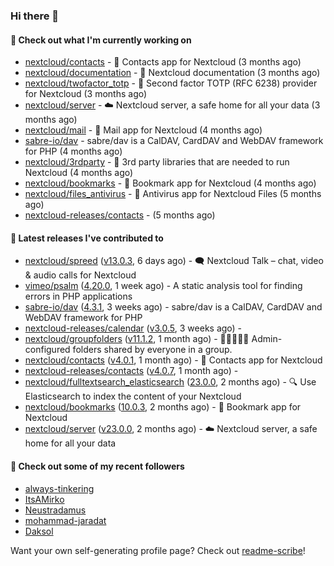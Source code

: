 ### Hi there 👋

#### 👷 Check out what I'm currently working on

- [nextcloud/contacts](https://github.com/nextcloud/contacts) - 📇 Contacts app for Nextcloud (3 months ago)
- [nextcloud/documentation](https://github.com/nextcloud/documentation) - 📘 Nextcloud documentation (3 months ago)
- [nextcloud/twofactor_totp](https://github.com/nextcloud/twofactor_totp) - 🔑 Second factor TOTP (RFC 6238) provider for Nextcloud (3 months ago)
- [nextcloud/server](https://github.com/nextcloud/server) - ☁️ Nextcloud server, a safe home for all your data (3 months ago)
- [nextcloud/mail](https://github.com/nextcloud/mail) - 💌 Mail app for Nextcloud (4 months ago)
- [sabre-io/dav](https://github.com/sabre-io/dav) - sabre/dav is a CalDAV, CardDAV and WebDAV framework for PHP (4 months ago)
- [nextcloud/3rdparty](https://github.com/nextcloud/3rdparty) - :battery: 3rd party libraries that are needed to run Nextcloud (4 months ago)
- [nextcloud/bookmarks](https://github.com/nextcloud/bookmarks) - 🔖 Bookmark app for Nextcloud (4 months ago)
- [nextcloud/files_antivirus](https://github.com/nextcloud/files_antivirus) - 👾 Antivirus app for Nextcloud Files (5 months ago)
- [nextcloud-releases/contacts](https://github.com/nextcloud-releases/contacts) -  (5 months ago)

#### 🔭 Latest releases I've contributed to

- [nextcloud/spreed](https://github.com/nextcloud/spreed) ([v13.0.3](https://github.com/nextcloud/spreed/releases/tag/v13.0.3), 6 days ago) - 🗨️ Nextcloud Talk – chat, video &amp; audio calls for Nextcloud
- [vimeo/psalm](https://github.com/vimeo/psalm) ([4.20.0](https://github.com/vimeo/psalm/releases/tag/4.20.0), 1 week ago) - A static analysis tool for finding errors in PHP applications
- [sabre-io/dav](https://github.com/sabre-io/dav) ([4.3.1](https://github.com/sabre-io/dav/releases/tag/4.3.1), 3 weeks ago) - sabre/dav is a CalDAV, CardDAV and WebDAV framework for PHP
- [nextcloud-releases/calendar](https://github.com/nextcloud-releases/calendar) ([v3.0.5](https://github.com/nextcloud-releases/calendar/releases/tag/v3.0.5), 3 weeks ago) - 
- [nextcloud/groupfolders](https://github.com/nextcloud/groupfolders) ([v11.1.2](https://github.com/nextcloud/groupfolders/releases/tag/v11.1.2), 1 month ago) - 📁👩‍👩‍👧‍👦 Admin-configured folders shared by everyone in a group.
- [nextcloud/contacts](https://github.com/nextcloud/contacts) ([v4.0.1](https://github.com/nextcloud/contacts/releases/tag/v4.0.1), 1 month ago) - 📇 Contacts app for Nextcloud
- [nextcloud-releases/contacts](https://github.com/nextcloud-releases/contacts) ([v4.0.7](https://github.com/nextcloud-releases/contacts/releases/tag/v4.0.7), 1 month ago) - 
- [nextcloud/fulltextsearch_elasticsearch](https://github.com/nextcloud/fulltextsearch_elasticsearch) ([23.0.0](https://github.com/nextcloud/fulltextsearch_elasticsearch/releases/tag/23.0.0), 2 months ago) - 🔍 Use Elasticsearch to index the content of your Nextcloud
- [nextcloud/bookmarks](https://github.com/nextcloud/bookmarks) ([10.0.3](https://github.com/nextcloud/bookmarks/releases/tag/10.0.3), 2 months ago) - 🔖 Bookmark app for Nextcloud
- [nextcloud/server](https://github.com/nextcloud/server) ([v23.0.0](https://github.com/nextcloud/server/releases/tag/v23.0.0), 2 months ago) - ☁️ Nextcloud server, a safe home for all your data

#### 👯 Check out some of my recent followers

- [always-tinkering](https://github.com/always-tinkering)
- [ItsAMirko](https://github.com/ItsAMirko)
- [Neustradamus](https://github.com/Neustradamus)
- [mohammad-jaradat](https://github.com/mohammad-jaradat)
- [Daksol](https://github.com/Daksol)

Want your own self-generating profile page? Check out [readme-scribe](https://github.com/muesli/readme-scribe)!
